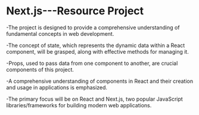 # Next.js---Resource Project

-The project is designed to provide a comprehensive understanding of fundamental concepts in web development.

-The concept of state, which represents the dynamic data within a React component, will be grasped, along with effective methods for managing it.

-Props, used to pass data from one component to another, are crucial components of this project.

-A comprehensive understanding of components in React and their creation and usage in applications is emphasized.

-The primary focus will be on React and Next.js, two popular JavaScript libraries/frameworks for building modern web applications.

